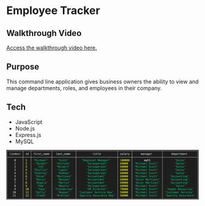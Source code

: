 # Employee Tracker

## Walkthrough Video

[Access the walkthrough video here.](https://youtu.be/VrJqE6CIecM)

## Purpose

This command line application gives business owners the ability to view and manage departments, roles, and employees in their company.

## Tech

* JavaScript
* Node.js
* Express.js
* MySQL

![Screenshot](screenshot.png)